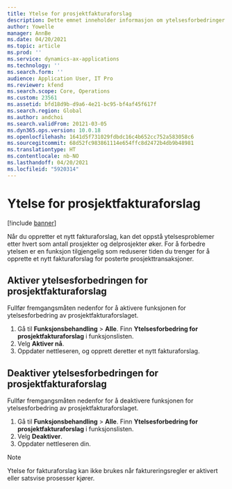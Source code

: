 ```yaml
---
title: Ytelse for prosjektfakturaforslag
description: Dette emnet inneholder informasjon om ytelsesforbedringer av prosjektfakturaforslag.
author: Yowelle
manager: AnnBe
ms.date: 04/20/2021
ms.topic: article
ms.prod: ''
ms.service: dynamics-ax-applications
ms.technology: ''
ms.search.form: ''
audience: Application User, IT Pro
ms.reviewer: kfend
ms.search.scope: Core, Operations
ms.custom: 23561
ms.assetid: bfd18d9b-d9a6-4e21-bc95-bf4af45f617f
ms.search.region: Global
ms.author: andchoi
ms.search.validFrom: 20121-03-05
ms.dyn365.ops.version: 10.0.18
ms.openlocfilehash: 1641d5f731029fdbdc16c4b652cc752a583058c6
ms.sourcegitcommit: 68d52fc983861114e654ffc8d2472b4db9b48981
ms.translationtype: HT
ms.contentlocale: nb-NO
ms.lasthandoff: 04/20/2021
ms.locfileid: "5920314"
---
```

# <a name="project-invoice-proposal-performance"></a>Ytelse for prosjektfakturaforslag

[!include [banner](../includes/banner.md)]

Når du oppretter et nytt fakturaforslag, kan det oppstå ytelsesproblemer etter hvert som antall prosjekter og delprosjekter øker. For å forbedre ytelsen er en funksjon tilgjengelig som reduserer tiden du trenger for å opprette et nytt fakturaforslag for posterte prosjekttransaksjoner.

## <a name="enable-project-invoice-proposal-performance-enhancement"></a>Aktiver ytelsesforbedringen for prosjektfakturaforslag
Fullfør fremgangsmåten nedenfor for å aktivere funksjonen for ytelsesforbedring av prosjektfakturaforslaget.

1.  Gå til **Funksjonsbehandling** > **Alle**. Finn **Ytelsesforbedring for prosjektfakturaforslag** i funksjonslisten.
2.  Velg **Aktiver nå**.
3.  Oppdater nettleseren, og opprett deretter et nytt fakturaforslag.

## <a name="turn-off-project-invoice-proposal-performance-enhancement"></a>Deaktiver ytelsesforbedringen for prosjektfakturaforslag
Fullfør fremgangsmåten nedenfor for å deaktivere funksjonen for ytelsesforbedring av prosjektfakturaforslaget.

1.  Gå til **Funksjonsbehandling** > **Alle**. Finn **Ytelsesforbedring for prosjektfakturaforslag** i funksjonslisten.
2.  Velg **Deaktiver**.
3.  Oppdater nettleseren din.

> [!NOTE]
> Ytelse for fakturaforslag kan ikke brukes når faktureringsregler er aktivert eller satsvise prosesser kjører.
